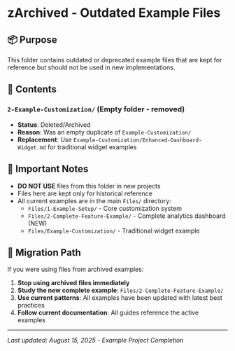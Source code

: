 # zArchived - Outdated Example Files

## 📦 Purpose

This folder contains outdated or deprecated example files that are kept for reference but should not be used in new implementations.

## 📁 Contents

### `2-Example-Customization/` (Empty folder - removed)

-   **Status**: Deleted/Archived
-   **Reason**: Was an empty duplicate of `Example-Customization/`
-   **Replacement**: Use `Example-Customization/Enhanced-Dashboard-Widget.md` for traditional widget examples

## 🚨 Important Notes

-   **DO NOT USE** files from this folder in new projects
-   Files here are kept only for historical reference
-   All current examples are in the main `Files/` directory:
    -   `Files/1-Example-Setup/` - Core customization system
    -   `Files/2-Complete-Feature-Example/` - Complete analytics dashboard (NEW)
    -   `Files/Example-Customization/` - Traditional widget example

## 🔄 Migration Path

If you were using files from archived examples:

1. **Stop using archived files immediately**
2. **Study the new complete example**: `Files/2-Complete-Feature-Example/`
3. **Use current patterns**: All examples have been updated with latest best practices
4. **Follow current documentation**: All guides reference the active examples

---

_Last updated: August 15, 2025 - Example Project Completion_
